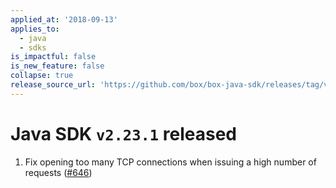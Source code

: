 ```yaml
---
applied_at: '2018-09-13'
applies_to:
  - java
  - sdks
is_impactful: false
is_new_feature: false
collapse: true
release_source_url: 'https://github.com/box/box-java-sdk/releases/tag/v2.23.1'
---
```


# Java SDK `v2.23.1` released

1. Fix opening too many TCP connections when issuing a high number of requests ([#646](https://github.com/box/box-java-sdk/pull/646))